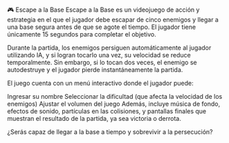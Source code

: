 🎮 Escape a la Base
Escape a la Base es un videojuego de acción y estrategia en el que el jugador debe escapar de cinco enemigos y llegar a una base segura antes de que se agote el tiempo. El jugador tiene únicamente 15 segundos para completar el objetivo.

Durante la partida, los enemigos persiguen automáticamente al jugador utilizando IA, y si logran tocarlo una vez, su velocidad se reduce temporalmente. Sin embargo, si lo tocan dos veces, el enemigo se autodestruye y el jugador pierde instantáneamente la partida.

El juego cuenta con un menú interactivo donde el jugador puede:

Ingresar su nombre
Seleccionar la dificultad (que afecta la velocidad de los enemigos)
Ajustar el volumen del juego
Además, incluye música de fondo, efectos de sonido, partículas en las colisiones, y pantallas finales que muestran el resultado de la partida, ya sea victoria o derrota.

¿Serás capaz de llegar a la base a tiempo y sobrevivir a la persecución?
